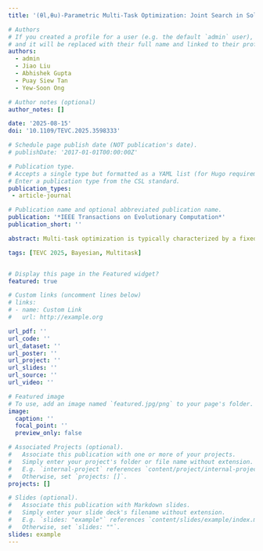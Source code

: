 ```yaml
---
title: '(θl,θu)-Parametric Multi-Task Optimization: Joint Search in Solution and Infinite Task Spaces'

# Authors
# If you created a profile for a user (e.g. the default `admin` user), write the username (folder name) here
# and it will be replaced with their full name and linked to their profile.
authors:
  - admin
  - Jiao Liu
  - Abhishek Gupta
  - Puay Siew Tan
  - Yew-Soon Ong

# Author notes (optional)
author_notes: []

date: '2025-08-15'
doi: '10.1109/TEVC.2025.3598333'

# Schedule page publish date (NOT publication's date).
# publishDate: '2017-01-01T00:00:00Z'

# Publication type.
# Accepts a single type but formatted as a YAML list (for Hugo requirements).
# Enter a publication type from the CSL standard.
publication_types:
 - article-journal

# Publication name and optional abbreviated publication name.
publication: '*IEEE Transactions on Evolutionary Computation*'
publication_short: ''

abstract: Multi-task optimization is typically characterized by a fixed and finite set of tasks. The present paper relaxes this condition by considering a non-fixed and potentially infinite set of optimization tasks defined in a parameterized, continuous and bounded task space. We refer to this unique problem setting as parametric multi-task optimization (PMTO). Assuming the bounds of the task parameters to be (θl, θu), a novel (θl, θu)-PMTO algorithm is crafted to operate in two complementary modes. In an offline optimization mode, a joint search over solution and task spaces is carried out with the creation of two approximation models (1) for mapping points in a unified solution space to the objective spaces of all tasks, which provably accelerates convergence by acting as a conduit for inter-task knowledge transfers, and (2) for probabilistically mapping tasks to their corresponding solutions, which facilitates evolutionary exploration of under-explored regions of the task space. In the online mode, the derived models enable direct optimization of any task within the bounds without the need to search from scratch. This outcome is validated on both synthetic test problems and practical case studies, with the significant real-world applicability of PMTO shown towards fast reconfiguration of robot controllers under changing task conditions. The potential of PMTO to vastly speedup the search for solutions to minimax optimization problems is also demonstrated through an example in robust engineering design.

tags: [TEVC 2025, Bayesian, Multitask]


# Display this page in the Featured widget?
featured: true

# Custom links (uncomment lines below)
# links:
# - name: Custom Link
#   url: http://example.org

url_pdf: ''
url_code: ''
url_dataset: ''
url_poster: ''
url_project: ''
url_slides: ''
url_source: ''
url_video: ''

# Featured image
# To use, add an image named `featured.jpg/png` to your page's folder.
image:
  caption: ''
  focal_point: ''
  preview_only: false

# Associated Projects (optional).
#   Associate this publication with one or more of your projects.
#   Simply enter your project's folder or file name without extension.
#   E.g. `internal-project` references `content/project/internal-project/index.md`.
#   Otherwise, set `projects: []`.
projects: []

# Slides (optional).
#   Associate this publication with Markdown slides.
#   Simply enter your slide deck's filename without extension.
#   E.g. `slides: "example"` references `content/slides/example/index.md`.
#   Otherwise, set `slides: ""`.
slides: example
---
```

